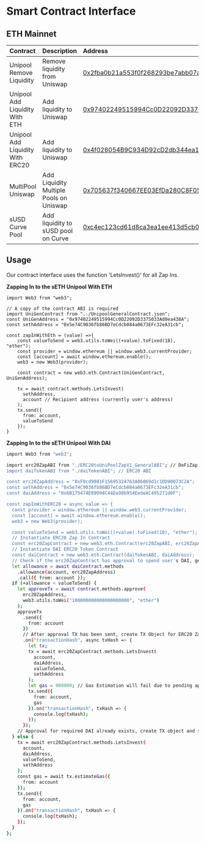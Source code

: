 # Smart Contract Interface

## ETH Mainnet

| Contract | Description | Address | ABI |
| :--- | :--- | :--- | :--- |
| Unipool Remove Liquidity | Remove liquidity from Uniswap | [0x2fba0b21a553f0f268293be7abb07a54fffd2b02](https://etherscan.io/address/0x2fba0b21a553f0f268293be7abb07a54fffd2b02) |  |
| Unipool Add Liquidity With ETH | Add liquidity to Uniswap | [0x97402249515994Cc0D22092D3375033Ad0ea438A](https://etherscan.io/address/0x97402249515994cc0d22092d3375033ad0ea438a) | [ABI](https://gist.github.com/suhailgme/7ad05d8d1ee633973a427f923caea940) |
| Unipool Add Liquidity With ERC20 | Add liquidity to Uniswap | [0x4f026054B9C934D92cD2db344ea1ae193A22067d](https://etherscan.io/address/0x4f026054b9c934d92cd2db344ea1ae193a22067d) | [ABI](https://gist.github.com/suhailgme/6aab72c8fdb37492e2207ac11483dc34) |
| MultiPool Uniswap | Add Liquidity Multiple Pools on Uniswap | [0x705637f340667EE03EfDa280C8F054976A5DBAF6](https://etherscan.io/address/0x7f1cd65679d73eb98fcebe8b61c13d3d68605717) |  |
| sUSD Curve Pool | Add liquidity to sUSD pool on Curve | [0xc4ec123cd61d8ca3ea1ee413d5cb0a95de6d34cd](https://etherscan.io/address/0xc4ec123cd61d8ca3ea1ee413d5cb0a95de6d34cd) |  |

## Usage

Our contract interface uses the function 'LetsInvest\(\)' for all Zap Ins.

**Zapping In to the sETH Unipool With ETH**

```
import Web3 from "web3";

// A copy of the contract ABI is required
import UniGenContract from "../UnipoolGeneralContract.json";
const UniGenAddress = "0x97402249515994Cc0D22092D3375033Ad0ea438A";
const sethAddress = "0x5e74C9036fb86BD7eCdcb084a0673EFc32eA31cb";

const zapInWithEth = (value) =>{
    const valueToSend = web3.utils.toWei((+value).toFixed(18), "ether");
    const provider = window.ethereum || window.web3.currentProvider;
    const [account] = await window.ethereum.enable();
    web3 = new Web3(provider);

    const contract = new web3.eth.Contract(UniGenContract, UniGenAddress);
    
    tx = await contract.methods.LetsInvest(
      sethAddress,
      account // Recipient address (currently user's address)
    );
    tx.send({
      from: account,
      valueToSend
    });
}
```

**Zapping In to the sETH Unipool With DAI**

```bash
import Web3 from "web3";

import erc20ZapABI from "./ERC20toUniPoolZapV1_GeneralABI"; // DeFiZap's ERC20 Zap In ABI
import daiTokenABI from "./daiTokenABI"; // ERC20 ABI

const erc20ZapAddress = "0xF0cd9981F15695324763A06869d1c1DD90073C2A";
const sethAddress = "0x5e74C9036fb86BD7eCdcb084a0673EFc32eA31cb";
const daiAddress = "0x6B175474E89094C44Da98b954EedeAC495271d0F";

const zapInWithERC20 = async value => {
  const provider = window.ethereum || window.web3.currentProvider;
  const [account] = await window.ethereum.enable();
  web3 = new Web3(provider);

  const valueToSend = web3.utils.toWei((+value).toFixed(18), "ether");
  // Instantiate ERC20 Zap In Contract
  const erc20ZapContract = new web3.eth.Contract(erc20ZapABI, erc20ZapAddress);
  // Instantiate DAI ERC20 Token Contract
  const daiContract = new web3.eth.Contract(daiTokenABI, daiAddress);
  // Check if the erc20ZapContract has approval to spend user's DAI, get approval if needed
  let allowance = await daiContract.methods
    .allowance(account, erc20ZapAddress)
    .call({ from: account });
  if (+allowance < valueToSend) {
    let approveTx = await contract.methods.approve(
      erc20ZapAddress,
      web3.utils.toWei("100000000000000000000", "ether")
    );
    approveTx
      .send({
        from: account
      })
      // After approval TX has been sent, create TX Object for ERC20 Zap in
      .on("transactionHash", async txHash => {
        let tx;
        tx = await erc20ZapContract.methods.LetsInvest(
          account,
          daiAddress,
          valueToSend,
          sethAddress
        );
        let gas = 900000; // Gas Estimation will fail due to pending approval TX
        tx.send({
          from: account,
          gas
        }).on("transactionHash", txHash => {
          console.log(txHash);
        });
      });
    // Approval for required DAI already exists, create TX object and send it with gas estimate
  } else {
    tx = await erc20ZapContract.methods.LetsInvest(
      account,
      daiAddress,
      valueToSend,
      sethAddress
    );
    const gas = await tx.estimateGas({
      from: account
    });
    tx.send({
      from: account,
      gas
    }).on("transactionHash", txHash => {
      console.log(txHash);
    });
  }
};

```



